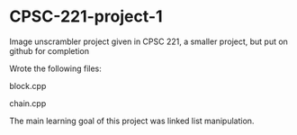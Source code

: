 # CPSC-221-project-1
Image unscrambler project given in CPSC 221, a smaller project, but put on github for completion

Wrote the following files:

block.cpp

chain.cpp

The main learning goal of this project was linked list manipulation.
